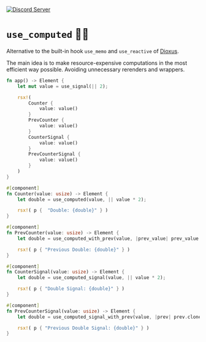 [![Discord Server](https://img.shields.io/discord/899851952891002890.svg?logo=discord&style=flat-square)](https://discord.gg/sKJSVNSCDJ)

# `use_computed` 🦀🧠

Alternative to the built-in hook `use_memo` and `use_reactive` of [Dioxus](https://dioxuslabs.com/).

The main idea is to make resource-expensive computations in the most efficient way possible. Avoiding unnecessary rerenders and wrappers.

```rs
fn app() -> Element {
    let mut value = use_signal(|| 2);

    rsx!(
        Counter {
            value: value()
        }
        PrevCounter {
            value: value()
        }
        CounterSignal {
            value: value()
        }
        PrevCounterSignal {
            value: value()
        }
    )
}

#[component]
fn Counter(value: usize) -> Element {
    let double = use_computed(value, || value * 2);

    rsx!( p {  "Double: {double}" } )
}

#[component]
fn PrevCounter(value: usize) -> Element {
    let double = use_computed_with_prev(value, |prev_value| prev_value.unwrap_or(value) * 2);

    rsx!( p { "Previous Double: {double}" } )
}

#[component]
fn CounterSignal(value: usize) -> Element {
    let double = use_computed_signal(value, || value * 2);

    rsx!( p { "Double Signal: {double}" } )
}

#[component]
fn PrevCounterSignal(value: usize) -> Element {
    let double = use_computed_signal_with_prev(value, |prev| prev.cloned().unwrap_or(value) * 2);

    rsx!( p { "Previous Double Signal: {double}" } )
}
```